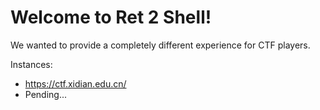 # Welcome to Ret 2 Shell!

We wanted to provide a completely different experience for CTF players.

Instances: 

- https://ctf.xidian.edu.cn/
- Pending...
